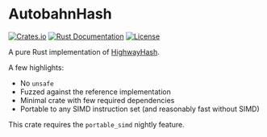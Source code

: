 AutobahnHash
============
[![Crates.io](https://img.shields.io/crates/v/autobahn-hash)](https://crates.io/crates/autobahn-hash)
[![Rust Documentation](https://img.shields.io/badge/api-rustdoc-blue.svg)](https://docs.rs/autobahn-hash)
[![License](https://img.shields.io/crates/l/autobahn-hash)](https://crates.io/crates/autobahn-hash)

A pure Rust implementation of [HighwayHash](https://github.com/google/highwayhash).

A few highlights:
* No `unsafe`
* Fuzzed against the reference implementation
* Minimal crate with few required dependencies
* Portable to any SIMD instruction set (and reasonably fast without SIMD)

This crate requires the `portable_simd` nightly feature.
